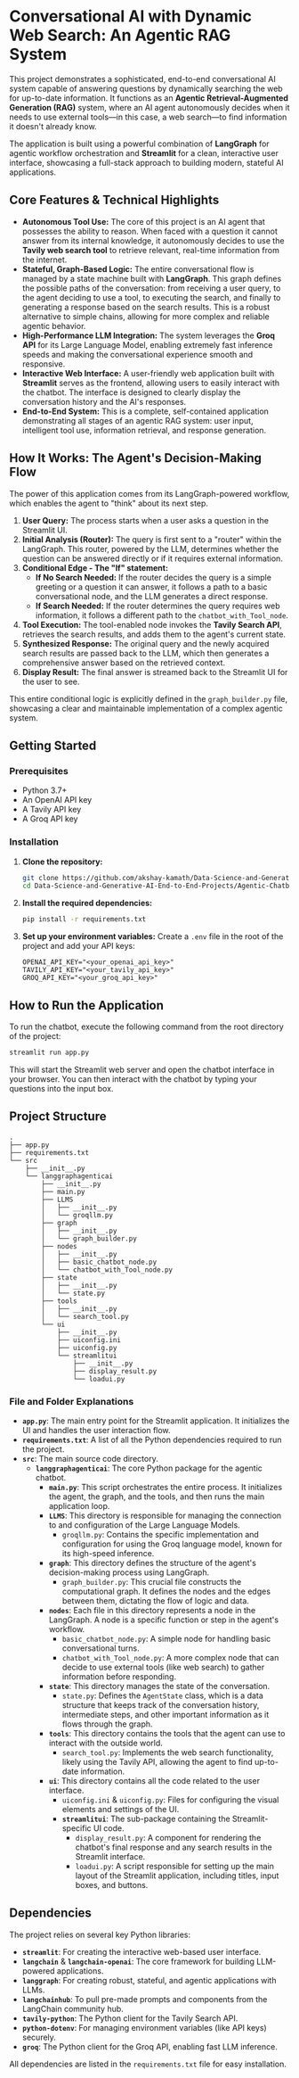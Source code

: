# Conversational AI with Dynamic Web Search: An Agentic RAG System

This project demonstrates a sophisticated, end-to-end conversational AI system capable of answering questions by dynamically searching the web for up-to-date information. It functions as an **Agentic Retrieval-Augmented Generation (RAG)** system, where an AI agent autonomously decides when it needs to use external tools—in this case, a web search—to find information it doesn't already know.

The application is built using a powerful combination of **LangGraph** for agentic workflow orchestration and **Streamlit** for a clean, interactive user interface, showcasing a full-stack approach to building modern, stateful AI applications.

## Core Features & Technical Highlights

*   **Autonomous Tool Use:** The core of this project is an AI agent that possesses the ability to reason. When faced with a question it cannot answer from its internal knowledge, it autonomously decides to use the **Tavily web search tool** to retrieve relevant, real-time information from the internet.
*   **Stateful, Graph-Based Logic:** The entire conversational flow is managed by a state machine built with **LangGraph**. This graph defines the possible paths of the conversation: from receiving a user query, to the agent deciding to use a tool, to executing the search, and finally to generating a response based on the search results. This is a robust alternative to simple chains, allowing for more complex and reliable agentic behavior.
*   **High-Performance LLM Integration:** The system leverages the **Groq API** for its Large Language Model, enabling extremely fast inference speeds and making the conversational experience smooth and responsive.
*   **Interactive Web Interface:** A user-friendly web application built with **Streamlit** serves as the frontend, allowing users to easily interact with the chatbot. The interface is designed to clearly display the conversation history and the AI's responses.
*   **End-to-End System:** This is a complete, self-contained application demonstrating all stages of an agentic RAG system: user input, intelligent tool use, information retrieval, and response generation.

## How It Works: The Agent's Decision-Making Flow

The power of this application comes from its LangGraph-powered workflow, which enables the agent to "think" about its next step.

1.  **User Query:** The process starts when a user asks a question in the Streamlit UI.
2.  **Initial Analysis (Router):** The query is first sent to a "router" within the LangGraph. This router, powered by the LLM, determines whether the question can be answered directly or if it requires external information.
3.  **Conditional Edge - The "If" statement:**
    *   **If No Search Needed:** If the router decides the query is a simple greeting or a question it can answer, it follows a path to a basic conversational node, and the LLM generates a direct response.
    *   **If Search Needed:** If the router determines the query requires web information, it follows a different path to the `chatbot_with_Tool_node`.
4.  **Tool Execution:** The tool-enabled node invokes the **Tavily Search API**, retrieves the search results, and adds them to the agent's current state.
5.  **Synthesized Response:** The original query and the newly acquired search results are passed back to the LLM, which then generates a comprehensive answer based on the retrieved context.
6.  **Display Result:** The final answer is streamed back to the Streamlit UI for the user to see.

This entire conditional logic is explicitly defined in the `graph_builder.py` file, showcasing a clear and maintainable implementation of a complex agentic system.


## Getting Started

### Prerequisites

-   Python 3.7+
-   An OpenAI API key
-   A Tavily API key
-   A Groq API key

### Installation

1.  **Clone the repository:**
    ```bash
    git clone https://github.com/akshay-kamath/Data-Science-and-Generative-AI-End-to-End-Projects.git
    cd Data-Science-and-Generative-AI-End-to-End-Projects/Agentic-Chatbot-With-Web-Search
    ```
2.  **Install the required dependencies:**
    ```bash
    pip install -r requirements.txt
    ```
3.  **Set up your environment variables:**
    Create a `.env` file in the root of the project and add your API keys:
    ```
    OPENAI_API_KEY="<your_openai_api_key>"
    TAVILY_API_KEY="<your_tavily_api_key>"
    GROQ_API_KEY="<your_groq_api_key>"
    ```

## How to Run the Application

To run the chatbot, execute the following command from the root directory of the project:

```bash
streamlit run app.py
```

This will start the Streamlit web server and open the chatbot interface in your browser. You can then interact with the chatbot by typing your questions into the input box.

## Project Structure

```
.
├── app.py
├── requirements.txt
└── src
    ├── __init__.py
    └── langgraphagenticai
        ├── __init__.py
        ├── main.py
        ├── LLMS
        │   ├── __init__.py
        │   └── groqllm.py
        ├── graph
        │   ├── __init__.py
        │   └── graph_builder.py
        ├── nodes
        │   ├── __init__.py
        │   ├── basic_chatbot_node.py
        │   └── chatbot_with_Tool_node.py
        ├── state
        │   ├── __init__.py
        │   └── state.py
        ├── tools
        │   ├── __init__.py
        │   └── search_tool.py
        └── ui
            ├── __init__.py
            ├── uiconfig.ini
            ├── uiconfig.py
            └── streamlitui
                ├── __init__.py
                ├── display_result.py
                └── loadui.py
```

### File and Folder Explanations

-   **`app.py`**: The main entry point for the Streamlit application. It initializes the UI and handles the user interaction flow.
-   **`requirements.txt`**: A list of all the Python dependencies required to run the project.
-   **`src`**: The main source code directory.
    -   **`langgraphagenticai`**: The core Python package for the agentic chatbot.
        -   **`main.py`**: This script orchestrates the entire process. It initializes the agent, the graph, and the tools, and then runs the main application loop.
        -   **`LLMS`**: This directory is responsible for managing the connection to and configuration of the Large Language Models.
            -   `groqllm.py`: Contains the specific implementation and configuration for using the Groq language model, known for its high-speed inference.
        -   **`graph`**: This directory defines the structure of the agent's decision-making process using LangGraph.
            -   `graph_builder.py`: This crucial file constructs the computational graph. It defines the nodes and the edges between them, dictating the flow of logic and data.
        -   **`nodes`**: Each file in this directory represents a node in the LangGraph. A node is a specific function or step in the agent's workflow.
            -   `basic_chatbot_node.py`: A simple node for handling basic conversational turns.
            -   `chatbot_with_Tool_node.py`: A more complex node that can decide to use external tools (like web search) to gather information before responding.
        -   **`state`**: This directory manages the state of the conversation.
            -   `state.py`: Defines the `AgentState` class, which is a data structure that keeps track of the conversation history, intermediate steps, and other important information as it flows through the graph.
        -   **`tools`**: This directory contains the tools that the agent can use to interact with the outside world.
            -   `search_tool.py`: Implements the web search functionality, likely using the Tavily API, allowing the agent to find up-to-date information.
        -   **`ui`**: This directory contains all the code related to the user interface.
            -   `uiconfig.ini` & `uiconfig.py`: Files for configuring the visual elements and settings of the UI.
            -   **`streamlitui`**: The sub-package containing the Streamlit-specific UI code.
                -   `display_result.py`: A component for rendering the chatbot's final response and any search results in the Streamlit interface.
                -   `loadui.py`: A script responsible for setting up the main layout of the Streamlit application, including titles, input boxes, and buttons.

## Dependencies

The project relies on several key Python libraries:

-   **`streamlit`**: For creating the interactive web-based user interface.
-   **`langchain`** & **`langchain-openai`**: The core framework for building LLM-powered applications.
-   **`langgraph`**: For creating robust, stateful, and agentic applications with LLMs.
-   **`langchainhub`**: To pull pre-made prompts and components from the LangChain community hub.
-   **`tavily-python`**: The Python client for the Tavily Search API.
-   **`python-dotenv`**: For managing environment variables (like API keys) securely.
-   **`groq`**: The Python client for the Groq API, enabling fast LLM inference.

All dependencies are listed in the `requirements.txt` file for easy installation.
